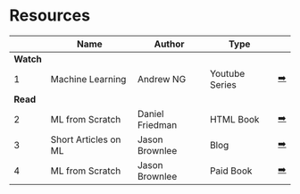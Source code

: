 # Resources

||Name|Author|Type||
|---|---|---|---|---|
|       **Watch**   |||||
|1|Machine Learning|Andrew NG|Youtube Series|[➡️](https://www.youtube.com/playlist?list=PLLssT5z_DsK-h9vYZkQkYNWcItqhlRJLN)|
|**Read**|
|2|ML from Scratch|Daniel Friedman|HTML Book|[➡️](https://dafriedman97.github.io/mlbook/content/introduction.html)|
|3|Short Articles on ML|Jason Brownlee|Blog|[➡️](https://machinelearningmastery.com/start-here/)|
|4|ML from Scratch|Jason Brownlee|Paid Book|[➡️](https://machinelearningmastery.com/master-machine-learning-algorithms/)|
